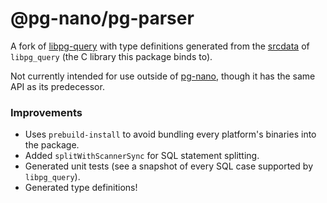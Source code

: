 # @pg-nano/pg-parser

A fork of [libpg-query](https://github.com/launchql/libpg-query-node) with type definitions generated from the [srcdata](https://github.com/pganalyze/libpg_query/tree/16-latest/srcdata) of `libpg_query` (the C library this package binds to).

Not currently intended for use outside of [pg-nano](https://github.com/pg-nano/pg-nano), though it has the same API as its predecessor.

### Improvements

- Uses `prebuild-install` to avoid bundling every platform's binaries into the package.
- Added `splitWithScannerSync` for SQL statement splitting.
- Generated unit tests (see a snapshot of every SQL case supported by `libpg_query`).
- Generated type definitions!
